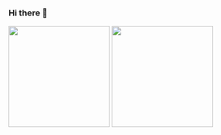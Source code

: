 ### Hi there 👋

<img src="http://mazassumnida.wtf/api/generate_badge?boj=qu3230" width=200/> <img src="https://github-readme-stats.vercel.app/api?username=hyeonsook95&show_icons=true&theme=gotham" width=200/>


<!--
**hyeonsook95/hyeonsook95** is a ✨ _special_ ✨ repository because its `README.md` (this file) appears on your GitHub profile.

Here are some ideas to get you started:

- 🔭 I’m currently working on ...
- 🌱 I’m currently learning ...
- 👯 I’m looking to collaborate on ...
- 🤔 I’m looking for help with ...
- 💬 Ask me about ...
- 📫 How to reach me: ...
- 😄 Pronouns: ...
- ⚡ Fun fact: ...
-->
